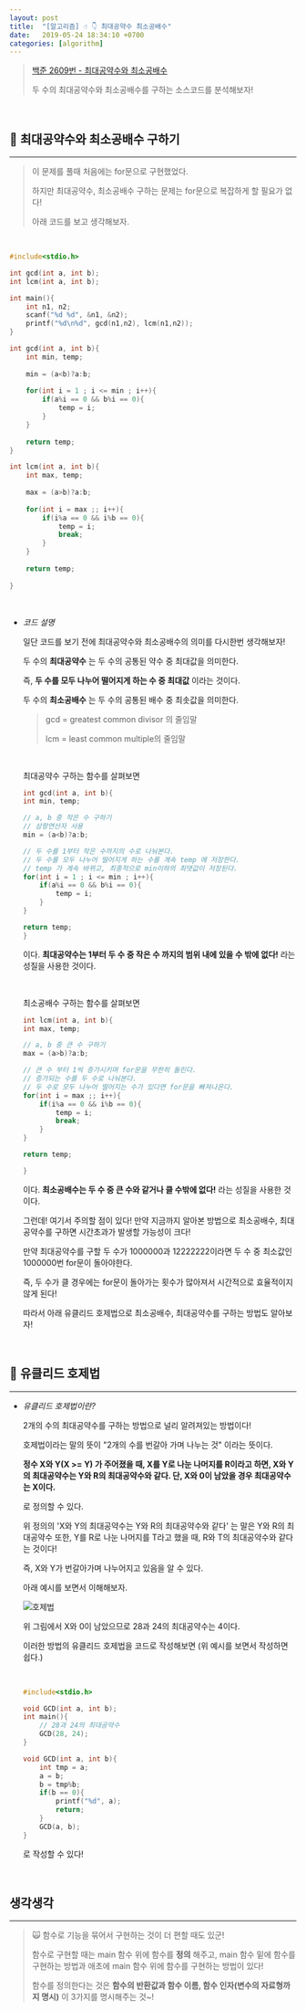 ```yaml
---
layout: post
title:  "[알고리즘] ☝️ 👇 최대공약수 최소공배수"
date:   2019-05-24 18:34:10 +0700
categories: [algorithm]
---
```


> [백준 2609번 - 최대공약수와 최소공배수](https://www.acmicpc.net/problem/2609) 
>
> 두 수의 최대공약수와 최소공배수를 구하는 소스코드를 분석해보자!

<br>

## 👀 최대공약수와 최소공배수 구하기
---

> 이 문제를 풀때 처음에는 for문으로 구현했었다. 
>
> 하지만 최대공약수, 최소공배수 구하는 문제는 for문으로 복잡하게 할 필요가 없다!
>
> 아래 코드를 보고 생각해보자.

<br>

~~~c
#include<stdio.h>

int gcd(int a, int b);
int lcm(int a, int b);

int main(){
	int n1, n2;
	scanf("%d %d", &n1, &n2);
	printf("%d\n%d", gcd(n1,n2), lcm(n1,n2));	
}

int gcd(int a, int b){
	int min, temp;
	
	min = (a<b)?a:b;
	
	for(int i = 1 ; i <= min ; i++){
		if(a%i == 0 && b%i == 0){
			temp = i;
		}
	}
	
	return temp;
} 

int lcm(int a, int b){
	int max, temp;
	
	max = (a>b)?a:b;
	
	for(int i = max ;; i++){
		if(i%a == 0 && i%b == 0){
			temp = i;
			break;
		}
	}
	
	return temp;
	
}
~~~

<br>

- _코드 설명_

	일단 코드를 보기 전에 최대공약수와 최소공배수의 의미를 다시한번 생각해보자!

	두 수의 __최대공약수__ 는 두 수의 공통된 약수 중 최대값을 의미한다.

	즉, __두 수를 모두 나누어 떨어지게 하는 수 중 최대값__ 이라는 것이다. 

	두 수의 __최소공배수__ 는 두 수의 공통된 배수 중 최솟값을 의미한다.

	> gcd = greatest common divisor 의 줄임말
	>
	> lcm = least common multiple의 줄임말

	<br>

	최대공약수 구하는 함수를 살펴보면

	~~~c
	int gcd(int a, int b){
	int min, temp;
	
	// a, b 중 작은 수 구하기
	// 삼항연산자 사용
	min = (a<b)?a:b;
	
	// 두 수를 1부터 작은 수까지의 수로 나눠본다.
	// 두 수를 모두 나누어 떨어지게 하는 수를 계속 temp 에 저장한다.
	// temp 가 계속 바뀌고, 최종적으로 min이하의 최댓값이 저장된다.
	for(int i = 1 ; i <= min ; i++){
		if(a%i == 0 && b%i == 0){
			temp = i;
		}
	}
	
	return temp;
	} 	
	~~~

	이다. __최대공약수는 1부터 두 수 중 작은 수 까지의 범위 내에 있을 수 밖에 없다!__ 라는 성질을 사용한 것이다.

	<br>

	최소공배수 구하는 함수를 살펴보면

	~~~c
	int lcm(int a, int b){
	int max, temp;
	
	// a, b 중 큰 수 구하기
	max = (a>b)?a:b;
	
	// 큰 수 부터 1씩 증가시키며 for문을 무한히 돌린다.
	// 증가되는 수를 두 수로 나눠본다.
	// 두 수로 모두 나누어 떨어지는 수가 있다면 for문을 빠져나온다.
	for(int i = max ;; i++){
		if(i%a == 0 && i%b == 0){
			temp = i;
			break;
		}
	}
	
	return temp;
	
	}
	~~~

	이다. __최소공배수는 두 수 중 큰 수와 같거나 클 수밖에 없다!__ 라는 성질을 사용한 것이다.

	그런데! 여기서 주의할 점이 있다! 만약 지금까지 알아본 방법으로 최소공배수, 최대공약수를 구하면 시간초과가 발생할 가능성이 크다!

	만약 최대공약수를 구할 두 수가 1000000과 12222222이라면 두 수 중 최소값인 1000000번 for문이 돌아야한다.

	즉, 두 수가 클 경우에는 for문이 돌아가는 횟수가 많아져서 시간적으로 효율적이지 않게 된다!

	따라서 아래 유클리드 호제법으로 최소공배수, 최대공약수를 구하는 방법도 알아보자!

	<br>

## 👀 유클리드 호제법
---

- _유클리드 호제법이란?_

	2개의 수의 최대공약수를 구하는 방법으로 널리 알려져있는 방법이다!

	호제법이라는 말의 뜻이 "2개의 수를 번갈아 가며 나누는 것" 이라는 뜻이다.

	__정수 X와 Y(X >= Y) 가 주어졌을 때, X를 Y로 나눈 나머지를 R이라고 하면, X와 Y의 최대공약수는 Y와 R의 최대공약수와 같다. 단, X와 0이 남았을 경우 최대공약수는 X이다.__ 

	로 정의할 수 있다.

	위 정의의 'X와 Y의 최대공약수는 Y와 R의 최대공약수와 같다' 는 말은 Y와 R의 최대공약수 또한, Y를 R로 나눈 나머지를 T라고 했을 때, R와 T의 최대공약수와 같다는 것이다!

	즉, X와 Y가 번갈아가며 나누어지고 있음을 알 수 있다. 

	아래 예시를 보면서 이해해보자.

	![호제법](https://user-images.githubusercontent.com/31889335/62542402-aa1ad080-b896-11e9-9d7c-318fd046acc5.PNG)

	위 그림에서 X와 0이 남았으므로 28과 24의 최대공약수는 4이다.

	이러한 방법의 유클리드 호제법을 코드로 작성해보면 (위 예시를 보면서 작성하면 쉽다.)

	<br>

	~~~c
	#include<stdio.h>

	void GCD(int a, int b);
	int main(){
		// 28과 24의 최대공약수
		GCD(28, 24);
	}

	void GCD(int a, int b){
		int tmp = a;
		a = b;
		b = tmp%b;
		if(b == 0){
			printf("%d", a);
			return;
		}
		GCD(a, b);
	}
	~~~

	로 작성할 수 있다!

	<br>

## 생각생각
---

> 🙀 함수로 기능을 묶어서 구현하는 것이 더 편할 때도 있군!
>
> 함수로 구현할 때는 main 함수 위에 함수를 __정의__ 해주고, main 함수 밑에 함수를 구현하는 방법과 애초에 main 함수 위에 함수를 구현하는 방법이 있다!
>
> 함수를 정의한다는 것은 __함수의 반환값과 함수 이름, 함수 인자(변수의 자료형까지 명시)__ 이 3가지를 명시해주는 것~!


	
